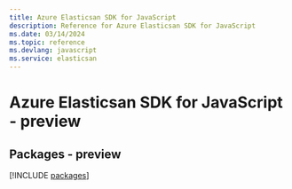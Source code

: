 ```yaml
---
title: Azure Elasticsan SDK for JavaScript
description: Reference for Azure Elasticsan SDK for JavaScript
ms.date: 03/14/2024
ms.topic: reference
ms.devlang: javascript
ms.service: elasticsan
---
```

# Azure Elasticsan SDK for JavaScript - preview
## Packages - preview
[!INCLUDE [packages](elasticsan-index.md)]